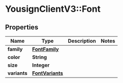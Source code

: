 # YousignClientV3::Font

## Properties
Name | Type | Description | Notes
------------ | ------------- | ------------- | -------------
**family** | [**FontFamily**](FontFamily.md) |  | 
**color** | **String** |  | 
**size** | **Integer** |  | 
**variants** | [**FontVariants**](FontVariants.md) |  | 

